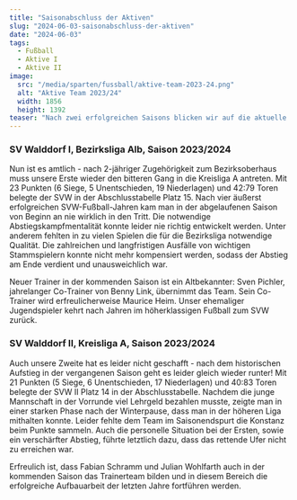 ```yaml
---
title: "Saisonabschluss der Aktiven"
slug: "2024-06-03-saisonabschluss-der-aktiven"
date: "2024-06-03"
tags:
  - Fußball
  - Aktive I
  - Aktive II
image:
  src: "/media/sparten/fussball/aktive-team-2023-24.png"
  alt: "Aktive Team 2023/24"
  width: 1856
  height: 1392
teaser: "Nach zwei erfolgreichen Saisons blicken wir auf die aktuelle  Saison 2023/2024 und dem bitteren Abstieg beider Mannschaften der Aktiven zurückblicken."
---
```

### SV Walddorf I, Bezirksliga Alb, Saison 2023/2024

Nun ist es amtlich - nach 2-jähriger Zugehörigkeit zum Bezirksoberhaus muss unsere Erste wieder den bitteren Gang in die Kreisliga A antreten. Mit 23 Punkten (6 Siege, 5 Unentschieden, 19 Niederlagen) und 42:79 Toren belegte der SVW in der Abschlusstabelle Platz 15. Nach vier äußerst erfolgreichen SVW-Fußball-Jahren kam man in der abgelaufenen Saison von Beginn an nie wirklich in den Tritt. Die notwendige Abstiegskampfmentalität konnte leider nie richtig entwickelt werden. Unter anderem fehlten in zu vielen Spielen die für die Bezirksliga notwendige Qualität. Die zahlreichen und langfristigen Ausfälle von wichtigen Stammspielern konnte nicht mehr kompensiert werden, sodass der Abstieg am Ende verdient und unausweichlich war.

Neuer Trainer in der kommenden Saison ist ein Altbekannter: Sven Pichler, jahrelanger Co-Trainer von Benny Link, übernimmt das Team. Sein Co-Trainer wird erfreulicherweise Maurice Heim. Unser ehemaliger Jugendspieler kehrt nach Jahren im höherklassigen Fußball zum SVW zurück.

### SV Walddorf II, Kreisliga A, Saison 2023/2024

Auch unsere Zweite hat es leider nicht geschafft - nach dem historischen Aufstieg in der vergangenen Saison geht es leider gleich wieder runter! Mit 21 Punkten (5 Siege, 6 Unentschieden, 17 Niederlagen) und 40:83 Toren belegte der SVW II Platz 14 in der Abschlusstabelle. Nachdem die junge Mannschaft in der Vorrunde viel Lehrgeld bezahlen musste, zeigte man in einer starken Phase nach der Winterpause, dass man in der höheren Liga mithalten konnte. Leider fehlte dem Team im Saisonendspurt die Konstanz beim Punkte sammeln. Auch die personelle Situation bei der Ersten, sowie ein verschärfter Abstieg, führte letztlich dazu, dass das rettende Ufer nicht zu erreichen war.

Erfreulich ist, dass Fabian Schramm und Julian Wohlfarth auch in der kommenden Saison das Trainerteam bilden und in diesem Bereich die erfolgreiche Aufbauarbeit der letzten Jahre fortführen werden.
